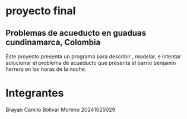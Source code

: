 # proyecto final
## Problemas de acueducto en guaduas cundinamarca, Colombia
Este proyecto presenta un programa para describir , modelar, e intentar solucionar el problema de acueducto que presenta el barrio benjamin herrera en las horas de la noche. 
# Integrantes
Brayan Camilo Bolivar Moreno 
20241025029